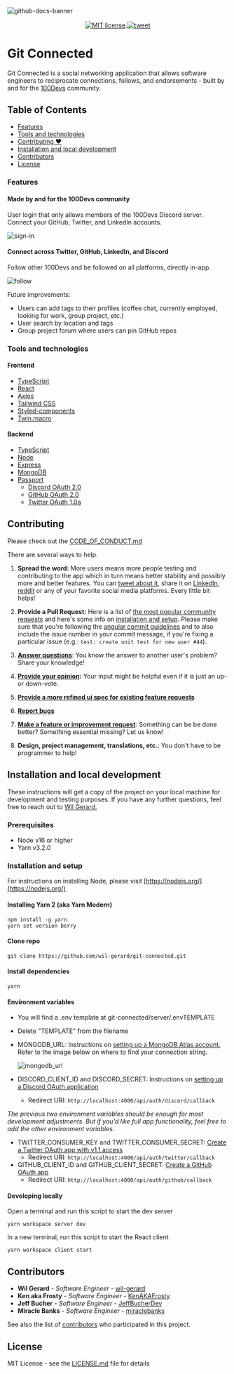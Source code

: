 ![github-docs-banner](https://user-images.githubusercontent.com/74286884/156865155-7af481ea-261d-40ee-83b0-64e414072a22.png)

<p align="center" style="text-align: center;">
<a href="https://lbesson.mit-license.org">
  <img alt="MIT license"
       src="https://img.shields.io/badge/License-MIT-blue.svg?style=flat-square"
       align="center">
</a>
<a href="https://twitter.com/intent/tweet?text=Git%20Connected%20%20https%3A%2F%2Fgithub.com%2Fwil-gerard%2Fgit-connected">
  <img alt="tweet"
       src="https://img.shields.io/twitter/url/https/github.com/ArmynC/ArminC-AutoExec.svg?style=flat-square&logo=twitter"
       target="_blank"
       align="center" />
</a>
  
# Git Connected

Git Connected is a social networking application that allows software engineers to reciprocate connections, follows, and endorsements - built by and for the [100Devs](https://leonnoel.com/100devs/) community.

## Table of Contents
* [Features](#features)
* [Tools and technologies](#tools-and-technologies)
* [Contributing :hearts:](#contributing)
* [Installation and local development](#installation-and-local-development)
* [Contributors](#contributors)
* [License](#license)

### Features

#### Made by and for the 100Devs community
User login that only allows members of the 100Devs Discord server. Connect your GitHub, Twitter, and LinkedIn accounts.

![sign-in](https://user-images.githubusercontent.com/74286884/156219311-52e31316-2435-4e19-bbf0-981c30d9233d.gif)

#### Connect across Twitter, GitHub, LinkedIn, and Discord
Follow other 100Devs and be followed on all platforms, directly in-app.

![follow](https://user-images.githubusercontent.com/74286884/156219385-920d9663-a2cd-4e8a-9e6f-f17cefcfb3f5.gif)

Future improvements:
- Users can add tags to their profiles (coffee chat, currently employed, looking for work, group project, etc.)
- User search by location and tags
- Group project forum where users can pin GitHub repos

### Tools and technologies

#### Frontend

  - [TypeScript](https://www.typescriptlang.org/)
  - [React](https://reactjs.org/)
  - [Axios](https://axios-http.com/)
  - [Tailwind CSS](https://tailwindcss.com/)
  - [Styled-components](https://styled-components.com/)
  - [Twin.macro](https://github.com/ben-rogerson/twin.macro)

#### Backend

  - [TypeScript](https://www.typescriptlang.org/)
  - [Node](https://nodejs.org/)
  - [Express](http://expressjs.com/)
  - [MongoDB](https://docs.mongodb.com/)
  - [Passport](https://www.passportjs.org/)
    - [Discord OAuth 2.0](https://github.com/nicholastay/passport-discord)
    - [GitHub OAuth 2.0](https://github.com/jaredhanson/passport-oauth2)
    - [Twitter OAuth 1.0a](https://github.com/jaredhanson/passport-twitter)

## Contributing 

Please check out the [CODE_OF_CONDUCT.md](CODE_OF_CONDUCT.md)

There are several ways to help.

1. **Spread the word:** More users means more people testing and contributing to the app which in turn means better stability and possibly more and better features. You can [tweet about it](https://twitter.com/intent/tweet?url=https%3A%2F%2Fgithub.com%2Fwil-gerard%2Fgit-connected&text=Hey%20folks%21%20We%20are%20building%20a%20social%20networking%20app%20to%20help%20connect%20the%20%23100devs%20community.%20Want%20to%20help%20out%3F&hashtags=techtwitter), share it on [LinkedIn](http://www.linkedin.com/shareArticle?mini=true&url=https://github.com/wil-gerard/git-connected&title=A%20social%20networking%20app%20to%20help%20connect%20the%20%23100devs%20community.), [reddit](http://www.reddit.com/submit?url=https%3A%2F%2Fgithub.com%2Fwil-gerard%2Fgit-connected&title=A%20social%20networking%20app%20to%20help%20connect%20the%20%23100devs%20community.) or any of your favorite social media platforms. Every little bit helps!

2. **Provide a Pull Request:** Here is a list of [the most popular community requests](https://github.com/wil-gerard/git-connected/issues?q=is%3Aissue+is%3Aopen+sort%3Areactions-%2B1-desc) and here's some info on [installation and setup](https://github.com/wil-gerard/git-connected#installation-and-setup).
   Please make sure that you're following the [angular commit guidelines](https://github.com/angular/angular.js/blob/master/DEVELOPERS.md#commits) and to also include the issue number in your commit message, if you're fixing a particular issue (e.g.: `test: create unit test for new user #44`).

3. **[Answer questions](https://github.com/wil-gerard/git-connected/discussions)**: You know the answer to another user's problem? Share your knowledge!

4. **[Provide your opinion](https://github.com/wil-gerard/git-connected/discussions?discussions_q=label%3A%22community+feedback+wanted%22):** Your input might be helpful even if it is just an up- or down-vote.

5. **[Provide a more refined ui spec for existing feature requests](https://github.com/wil-gerard/git-connected/issues?q=is%3Aissue+is%3Aopen+label%3A%22needs+concept+and%2For+ui+spec%22)**

6. **[Report bugs](https://github.com/wil-gerard/git-connected/issues/new)**

7. **[Make a feature or improvement request](https://github.com/wil-gerard/git-connected/issues/new)**: Something can be be done better? Something essential missing? Let us know!

8. **Design, project management, translations, etc.**: You don't have to be programmer to help!

## Installation and local development

These instructions will get a copy of the project on your local machine for development and testing purposes. If you have any further questions, feel free to reach out to [Wil Gerard.](https://github.com/wil-gerard)

### Prerequisites

* Node v16 or higher
* Yarn v3.2.0

### Installation and setup

For instructions on installing Node, please visit [https://nodejs.org/](https://nodejs.org/)

#### Installing Yarn 2 (aka Yarn Modern)
```
npm install -g yarn
yarn set version berry
```
#### Clone repo
```
git clone https://github.com/wil-gerard/git-connected.git
```
#### Install dependencies
```
yarn
```

#### Environment variables
- You will find a .env template at git-connected/server/.envTEMPLATE
- Delete "TEMPLATE" from the filename
- MONGODB_URL: Instructions on [setting up a MongoDB Atlas account.](https://hevodata.com/learn/mongodb-atlas-nodejs/) Refer to the image below on where to find your connection string.
  
  ![mongodb_url](https://user-images.githubusercontent.com/74286884/159807213-b7146a46-22e6-4927-bc18-65a2ed63025b.png)
- DISCORD_CLIENT_ID and DISCORD_SECRET: Instructions on [setting up a Discord OAuth application](https://circlertech.com/working-with-discord-oauth2) 
  - Redirect URI: `http://localhost:4000/api/auth/discord/callback`
  
*The previous two environment variables should be enough for most development adjustments. But if you'd like full app functionality, feel free to add the other environment variables.*

- TWITTER_CONSUMER_KEY and TWITTER_CONSUMER_SECRET: [Create a Twitter OAuth app with v1.1 access](https://developer.twitter.com)
  - Redirect URI: `http://localhost:4000/api/auth/twitter/callback`
- GITHUB_CLIENT_ID and GITHUB_CLIENT_SECRET: [Create a GitHub OAuth app](https://docs.github.com/en/developers/apps/building-oauth-apps/creating-an-oauth-app)
  - Redirect URI: `http://localhost:4000/api/auth/github/callback`

#### Developing locally

Open a terminal and run this script to start the dev server
```
yarn workspace server dev
```

In a new terminal, run this script to start the React client
```
yarn workspace client start
```

## Contributors
  - **Wil Gerard** - *Software Engineer* - [wil-gerard](https://github.com/wil-gerard)
  - **Ken aka Frosty** - *Software Engineer* - [KenAKAFrosty](https://github.com/KenAKAFrosty)
  - **Jeff Bucher** - *Software Engineer* - [JeffBucherDev](https://github.com/JeffBucherDev)
  - **Miracle Banks** - *Software Engineer* - [miraclebanks](https://github.com/miraclebanks)

See also the list of
[contributors](https://github.com/wil-gerard/GitConnected/contributors)
who participated in this project.

## License

MIT License - see the [LICENSE.md](LICENSE.md) file for details

